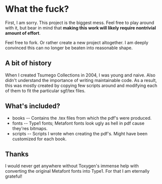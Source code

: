 What the fuck?
==============

First, I am sorry. This project is the biggest mess. Feel free to play around
with it, but bear in mind that **making this work will likely require
nontrivial amount of effort**.

Feel free to fork. Or rather create a new project altogether. I am deeply
convinced this can no longer be beaten into reasonable shape.

A bit of history
----------------

When I created Tsumego Collections in 2004, I was young and naive. Also didn't
understand the importance of writing maintainable code. As a result, this was
mostly created by copying few scripts around and modifying each of them to fit
the particular sgf/tex files.

What's included?
----------------

* books -- Contains the .tex files from which the pdf's were produced.
* fonts -- Type1 fonts; Metafont fonts look ugly as hell in pdf cause they'res
  bitmaps.
* scripts -- Scripts I wrote when creating the pdf's. Might have been
  customized for each book.

Thanks
------

I would never get anywhere without Toxygen's immense help with converting the
original Metafont fonts into Type1. For that I am eternally grateful!
